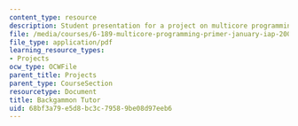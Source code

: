 ```yaml
---
content_type: resource
description: Student presentation for a project on multicore programming.
file: /media/courses/6-189-multicore-programming-primer-january-iap-2007/68bf3a79e5d8bc3c79589be08d97eeb6_backgammon_tutor.pdf
file_type: application/pdf
learning_resource_types:
- Projects
ocw_type: OCWFile
parent_title: Projects
parent_type: CourseSection
resourcetype: Document
title: Backgammon Tutor
uid: 68bf3a79-e5d8-bc3c-7958-9be08d97eeb6
---
```


